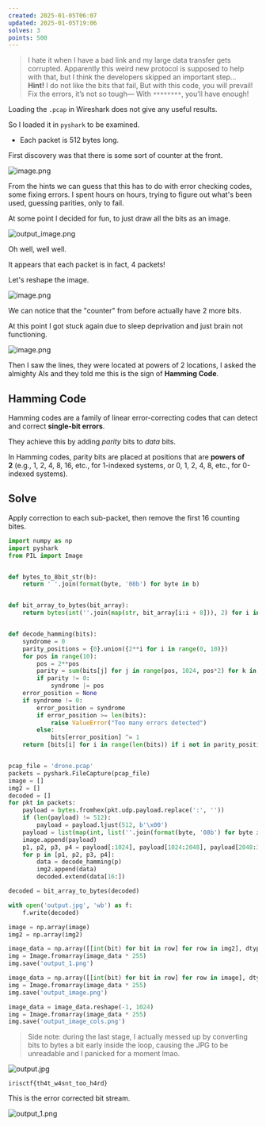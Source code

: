 ```yaml
---
created: 2025-01-05T06:07
updated: 2025-01-05T19:06
solves: 3
points: 500
---
```


> I hate it when I have a bad link and my large data transfer gets corrupted. Apparently this weird new protocol is supposed to help with that, but I think the developers skipped an important step...
> **Hint!** I do not like the bits that fail, But with this code, you will prevail! Fix the errors, it’s not so tough— With `********`, you’ll have enough!

Loading the `.pcap` in Wireshark does not give any useful results.

So I loaded it in `pyshark` to be examined.

- Each packet is $512$ bytes long.

First discovery was that there is some sort of counter at the front.

![image.png](https://res.cloudinary.com/kumonochisanaka/image/upload/v1736075421/2025/01/e302efacb7bee94ad9cb7d4d355f4400.png)

From the hints we can guess that this has to do with error checking codes, some fixing errors.
I spent hours on hours, trying to figure out what's been used, guessing parities, only to fail.

At some point I decided for fun, to just draw all the bits as an image.

![output_image.png](https://res.cloudinary.com/kumonochisanaka/image/upload/v1736075688/2025/01/f0c1d4ccfabd0c6e98c57aabdc130d14.png)

Oh well, well well.

It appears that each packet is in fact, 4 packets!

Let's reshape the image.

![image.png](https://res.cloudinary.com/kumonochisanaka/image/upload/v1736075784/2025/01/6f006d815a39982014739065a2a53e3f.png)

We can notice that the "counter" from before actually have 2 more bits.

At this point I got stuck again due to sleep deprivation and just brain not functioning.

![image.png](https://res.cloudinary.com/kumonochisanaka/image/upload/v1736075911/2025/01/a45e0608790084000d4fcefea1a96a40.png)

Then I saw the lines, they were located at powers of 2 locations, I asked the almighty AIs and they told me this is the sign of **Hamming Code**.

## Hamming Code

Hamming codes are a family of linear error-correcting codes that can detect and correct **single-bit errors**.

They achieve this by adding *parity* bits to *data* bits.

In Hamming codes, parity bits are placed at positions that are **powers of 2** (e.g., 1, 2, 4, 8, 16, etc., for 1-indexed systems, or 0, 1, 2, 4, 8, etc., for 0-indexed systems).

## Solve

Apply correction to each sub-packet, then remove the first 16 counting bites.

```python
import numpy as np
import pyshark
from PIL import Image


def bytes_to_8bit_str(b):
    return ' '.join(format(byte, '08b') for byte in b)


def bit_array_to_bytes(bit_array):
    return bytes(int(''.join(map(str, bit_array[i:i + 8])), 2) for i in range(0, len(bit_array), 8))


def decode_hamming(bits):
    syndrome = 0
    parity_positions = {0}.union({2**i for i in range(0, 10)})
    for pos in range(10):
        pos = 2**pos
        parity = sum(bits[j] for j in range(pos, 1024, pos*2) for k in range(j, min(j + pos, 1024)) if k not in parity_positions) % 2
        if parity != 0:
            syndrome |= pos
    error_position = None
    if syndrome != 0:
        error_position = syndrome
        if error_position >= len(bits):
            raise ValueError("Too many errors detected")
        else:
            bits[error_position] ^= 1
    return [bits[i] for i in range(len(bits)) if i not in parity_positions]


pcap_file = 'drone.pcap'
packets = pyshark.FileCapture(pcap_file)
image = []
img2 = []
decoded = []
for pkt in packets:
    payload = bytes.fromhex(pkt.udp.payload.replace(':', ''))
    if (len(payload) != 512):
        payload = payload.ljust(512, b'\x00')
    payload = list(map(int, list(''.join(format(byte, '08b') for byte in payload))))
    image.append(payload)
    p1, p2, p3, p4 = payload[:1024], payload[1024:2048], payload[2048:3072], payload[3072:]
    for p in [p1, p2, p3, p4]:
        data = decode_hamming(p)
        img2.append(data)
        decoded.extend(data[16:])

decoded = bit_array_to_bytes(decoded)

with open('output.jpg', 'wb') as f:
    f.write(decoded)

image = np.array(image)
img2 = np.array(img2)

image_data = np.array([[int(bit) for bit in row] for row in img2], dtype=np.uint8)
img = Image.fromarray(image_data * 255)
img.save('output_1.png')

image_data = np.array([[int(bit) for bit in row] for row in image], dtype=np.uint8)
img = Image.fromarray(image_data * 255)
img.save('output_image.png')

image_data = image_data.reshape(-1, 1024)
img = Image.fromarray(image_data * 255)
img.save('output_image_cols.png')
```

> Side note: during the last stage, I actually messed up by converting bits to bytes a bit early inside the loop, causing the JPG to be unreadable and I panicked for a moment lmao.

![output.jpg](https://res.cloudinary.com/kumonochisanaka/image/upload/v1736076580/2025/01/839164a8a912ecfdb7cc365c5b2bea7c.jpg)

```flag
irisctf{th4t_w4snt_too_h4rd}
```

This is the error corrected bit stream.

![output_1.png](https://res.cloudinary.com/kumonochisanaka/image/upload/v1736076750/2025/01/fd1dac180a230863c85233135464ae94.png)
